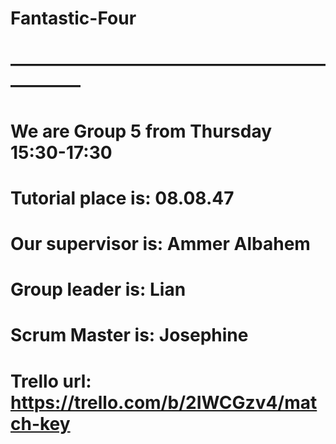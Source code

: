 # Fantastic-Four
# ——————————————————————
# We are Group 5 from Thursday 15:30-17:30
# Tutorial place is: 08.08.47
# Our supervisor is: Ammer Albahem
# Group leader is: Lian
# Scrum Master is: Josephine
# Trello url: https://trello.com/b/2IWCGzv4/match-key

